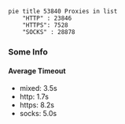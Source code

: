 
```mermaid
pie title 53840 Proxies in list
    "HTTP" : 23846
    "HTTPS": 7528
    "SOCKS" : 28878
```

### Some Info
#### Average Timeout

- mixed: 3.5s
- http: 1.7s
- https: 8.2s
- socks: 5.0s